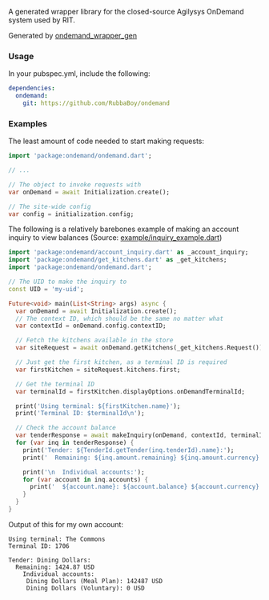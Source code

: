 A generated wrapper library for the closed-source Agilysys OnDemand system used by RIT.

Generated by [ondemand_wrapper_gen](https://github.com/RubbaBoy/ondemand_wrapper_gen)

### Usage

In your pubspec.yml, include the following:

```yaml
dependencies:
  ondemand:
    git: https://github.com/RubbaBoy/ondemand
```

### Examples

The least amount of code needed to start making requests:

```dart
import 'package:ondemand/ondemand.dart';

// ...

// The object to invoke requests with
var onDemand = await Initialization.create();

// The site-wide config
var config = initialization.config;
```



The following is a relatively barebones example of making an account inquiry to view balances (Source: [example/inquiry_example.dart](/example/inquiry_example.dart))

```dart
import 'package:ondemand/account_inquiry.dart' as _account_inquiry;
import 'package:ondemand/get_kitchens.dart' as _get_kitchens;
import 'package:ondemand/ondemand.dart';

// The UID to make the inquiry to
const UID = 'my-uid';

Future<void> main(List<String> args) async {
  var onDemand = await Initialization.create();
  // The context ID, which should be the same no matter what
  var contextId = onDemand.config.contextID;

  // Fetch the kitchens available in the store
  var siteRequest = await onDemand.getKitchens(_get_kitchens.Request());

  // Just get the first kitchen, as a terminal ID is required
  var firstKitchen = siteRequest.kitchens.first;

  // Get the terminal ID
  var terminalId = firstKitchen.displayOptions.onDemandTerminalId;

  print('Using terminal: ${firstKitchen.name}');
  print('Terminal ID: $terminalId\n');

  // Check the account balance
  var tenderResponse = await makeInquiry(onDemand, contextId, terminalId, UID);
  for (var inq in tenderResponse) {
    print('Tender: ${TenderId.getTender(inq.tenderId).name}:');
    print('  Remaining: ${inq.amount.remaining} ${inq.amount.currency}');

    print('\n  Individual accounts:');
    for (var account in inq.accounts) {
      print('  ${account.name}: ${account.balance} ${account.currency}');
    }
  }
}
```

Output of this for my own account:

```
Using terminal: The Commons
Terminal ID: 1706

Tender: Dining Dollars:
  Remaining: 1424.87 USD
    Individual accounts:
     Dining Dollars (Meal Plan): 142487 USD
     Dining Dollars (Voluntary): 0 USD
```

